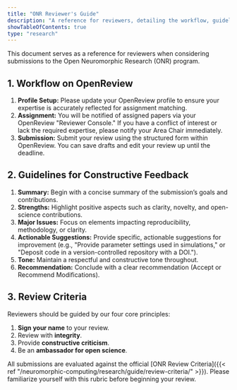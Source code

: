 ```yaml
---
title: "ONR Reviewer's Guide"
description: "A reference for reviewers, detailing the workflow, guidelines for constructive feedback, and official review criteria for the ONR program."
showTableOfContents: true
type: "research"
---
```


This document serves as a reference for reviewers when considering submissions to the Open Neuromorphic Research (ONR) program.

## 1. Workflow on OpenReview

1.  **Profile Setup:** Please update your OpenReview profile to ensure your expertise is accurately reflected for assignment matching.
2.  **Assignment:** You will be notified of assigned papers via your OpenReview "Reviewer Console." If you have a conflict of interest or lack the required expertise, please notify your Area Chair immediately.
3.  **Submission:** Submit your review using the structured form within OpenReview. You can save drafts and edit your review up until the deadline.

## 2. Guidelines for Constructive Feedback

1.  **Summary:** Begin with a concise summary of the submission’s goals and contributions.
2.  **Strengths:** Highlight positive aspects such as clarity, novelty, and open-science contributions.
3.  **Major Issues:** Focus on elements impacting reproducibility, methodology, or clarity.
4.  **Actionable Suggestions:** Provide specific, actionable suggestions for improvement (e.g., "Provide parameter settings used in simulations," or "Deposit code in a version-controlled repository with a DOI.").
5.  **Tone:** Maintain a respectful and constructive tone throughout.
6.  **Recommendation:** Conclude with a clear recommendation (Accept or Recommend Modifications).

## 3. Review Criteria

Reviewers should be guided by our four core principles:
1.  **Sign your name** to your review.
2.  Review with **integrity**.
3.  Provide **constructive criticism**.
4.  Be an **ambassador for open science**.

All submissions are evaluated against the official [ONR Review Criteria]({{< ref "/neuromorphic-computing/research/guide/review-criteria/" >}}). Please familiarize yourself with this rubric before beginning your review.
